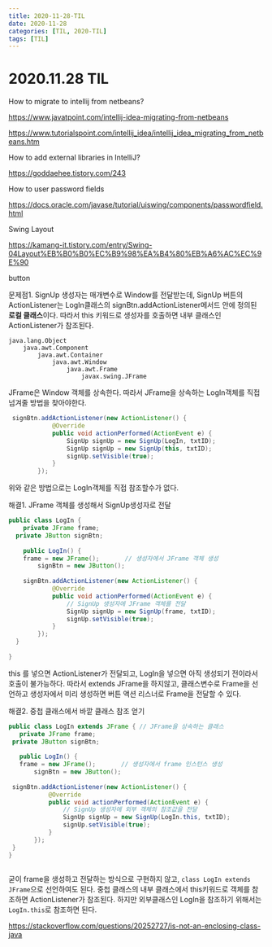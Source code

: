 ```yaml
---
title: 2020-11-28-TIL
date: 2020-11-28
categories: [TIL, 2020-TIL]
tags: [TIL]
---
```


# 2020.11.28 TIL

How to migrate to intellij from netbeans?

https://www.javatpoint.com/intellij-idea-migrating-from-netbeans

https://www.tutorialspoint.com/intellij_idea/intellij_idea_migrating_from_netbeans.htm

How to add external libraries in IntelliJ?

https://goddaehee.tistory.com/243

How to user password fields

https://docs.oracle.com/javase/tutorial/uiswing/components/passwordfield.html

Swing Layout

https://kamang-it.tistory.com/entry/Swing-04Layout%EB%B0%B0%EC%B9%98%EA%B4%80%EB%A6%AC%EC%9E%90

button



문제점1. SignUp 생성자는 매개변수로 Window를 전달받는데, SignUp 버튼의 ActionListener는 LogIn클래스의 signBtn.addActionListener메서드 안에 정의된 **로컬 클래스**이다. 따라서 this 키워드로 생성자를 호출하면 내부 클래스인 ActionListener가 참조된다.

```
java.lang.Object
	java.awt.Component
		java.awt.Container
			java.awt.Window
				java.awt.Frame
					javax.swing.JFrame
```

JFrame은 Window 객체를 상속한다. 따라서 JFrame을 상속하는 LogIn객체를 직접 넘겨줄 방법을 찾아야한다.

```java
 signBtn.addActionListener(new ActionListener() {
            @Override
            public void actionPerformed(ActionEvent e) {
                SignUp signUp = new SignUp(LogIn, txtID);
              	SignUp signUp = new SignUp(this, txtID);
                signUp.setVisible(true);
            }
        });
```

위와 같은 방법으로는 LogIn객체를 직접 참조할수가 없다.



해결1. JFrame 객체를 생성해서 SignUp생성자로 전달

```java
public class LogIn {
	private JFrame frame;
  private JButton signBtn;
  
	public LogIn() {					
    frame = new JFrame();		// 생성자에서 JFrame 객체 생성
		signBtn = new JButton();
    
    signBtn.addActionListener(new ActionListener() {
            @Override
            public void actionPerformed(ActionEvent e) {
              	// SignUp 생성자에 JFrame 객체를 전달
              	SignUp signUp = new SignUp(frame, txtID);
                signUp.setVisible(true);
            }
        });
  }
  
}
```

this 를 넣으면 ActionListener가 전달되고, LogIn을 넣으면 아직 생성되기 전이라서 호출이 불가능하다. 따라서 extends JFrame을 하지않고, 클래스변수로 Frame을 선언하고 생성자에서 미리 생성하면 버튼 액션 리스너로 Frame을 전달할 수 있다.

해결2. 중첩 클래스에서 바깥 클래스 참조 얻기

 ```java
public class LogIn extends JFrame { // JFrame을 상속하는 클래스
	private JFrame frame;
  private JButton signBtn;
  
	public LogIn() {					
    frame = new JFrame();		// 생성자에서 frame 인스턴스 생성
		signBtn = new JButton();  
  
  signBtn.addActionListener(new ActionListener() {
            @Override
            public void actionPerformed(ActionEvent e) {
              	// SignUp 생성자에 외부 객체의 참조값을 전달
                SignUp signUp = new SignUp(LogIn.this, txtID);
                signUp.setVisible(true);
            }
        });
  }
}
	
 ```

굳이 frame을 생성하고 전달하는 방식으로 구현하지 않고, `class LogIn extends JFrame`으로 선언하여도 된다. 중첩 클래스의 내부 클래스에서 this키워드로 객체를 참조하면 ActionListener가 참조된다. 하지만 외부클래스인 LogIn을 참조하기 위해서는 `LogIn.this`로 참조하면 된다.



https://stackoverflow.com/questions/20252727/is-not-an-enclosing-class-java